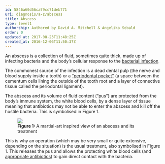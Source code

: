 ```yaml
---
id: 5846a60d56ca79cc71deb771
uri: diagnosis/a-z/abscess
title: Abscess
type: level1
authorship: Authored by David A. Mitchell & Angelika Sebald
order: 0
updated_at: 2017-08-23T11:48:25Z
created_at: 2016-12-06T11:50:37Z
---
```


<p>An abscess is a collection of fluid, sometimes quite thick, made
    up of infecting bacteria and the body’s cellular response
    to the <a href="/diagnosis/a-z/infection">bacterial infection</a>.</p>
<p>The commonest source of the infection is a dead dental pulp (the
    nerve and blood supply inside a tooth) or a <a href="/help/oral-hygiene/periodontal-disease">“periodontal pocket”</a>    (a space between the cementum cells lining the outside of
    the tooth root and a layer of connective tissue called the
    periodontal ligament).</p>
<p>The abscess and its volume of fluid content (“pus”) are protected
    from the body’s immune system, the white blood cells, by
    a dense layer of tissue meaning that antibiotics may not
    be able to enter the abscess and kill off the hostile bacteria.
    This is symbolised in Figure 1.</p>
<figure><img src="/diagnosis/a-z/abscess/figure1.png">
    <figcaption><strong>Figure 1:</strong> A martial-art inspired view of
        an abscess and its treatment</figcaption>
</figure>
<p>This is why an operation (which may be very small or quite extensive,
    depending on the situation) is the usual treatment, also
    symbolised in Figure 1. This releases the pus and allows
    the protecting white blood cells (and <a href="/treatment/other/medication/infection">appropriate antibiotics</a>)
    to gain direct contact with the bacteria.</p>

